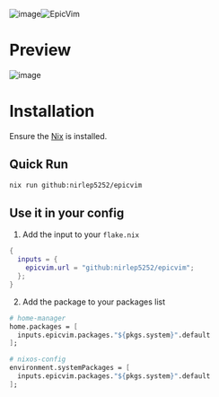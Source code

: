 ![image](https://github.com/user-attachments/assets/d1602248-a2b9-4f1c-a49a-c59e528e56cd)![EpicVim](https://github.com/user-attachments/assets/5ce7a632-5237-46a9-afcf-d31500792ae8)

# Preview

![image](https://github.com/user-attachments/assets/b22e85ea-bd48-43c4-96a6-33246bb9ecbc)

# Installation

Ensure the [Nix](https://nixos.org/download/) is installed.

## Quick Run

```bash
nix run github:nirlep5252/epicvim
```

## Use it in your config

1. Add the input to your `flake.nix`

  ```nix
  {
    inputs = {
      epicvim.url = "github:nirlep5252/epicvim";
    };
  }
  ```

2. Add the package to your packages list

  ```nix
  # home-manager
  home.packages = [
    inputs.epicvim.packages."${pkgs.system}".default
  ];

  # nixos-config
  environment.systemPackages = [
    inputs.epicvim.packages."${pkgs.system}".default
  ];
  ```
